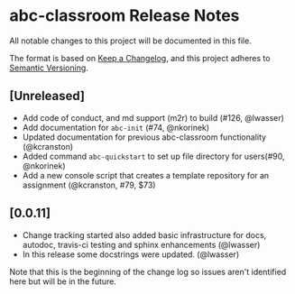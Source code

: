 # abc-classroom Release Notes

All notable changes to this project will be documented in this file.

The format is based on [Keep a Changelog](https://keepachangelog.com/en/1.0.0/),
and this project adheres to [Semantic Versioning](https://semver.org/spec/v2.0.0.html).

## [Unreleased]

* Add code of conduct, and md support (m2r) to build (#126, @lwasser)
* Add documentation for `abc-init` (#74, @nkorinek)
* Updated documentation for previous abc-classroom functionality (@kcranston)
* Added command `abc-quickstart` to set up file directory for users(#90, @nkorinek)
* Add a new console script that creates a template repository for an assignment (@kcranston, #79, $73)


## [0.0.11]
* Change tracking started also added basic infrastructure for docs, autodoc, travis-ci testing and sphinx enhancements (@lwasser)
* In this release some docstrings were updated. (@lwasser)

Note that this is the beginning of the change log so issues aren't identified here but will be in the future.
